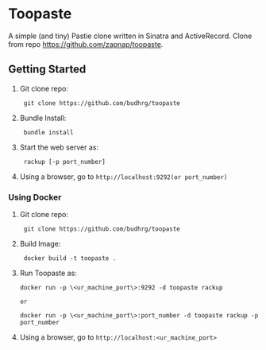 Toopaste
========

A simple (and tiny) Pastie clone written in Sinatra and ActiveRecord.
Clone from repo https://github.com/zapnap/toopaste.

## Getting Started

1. Git clone repo:

        git clone https://github.com/budhrg/toopaste

2. Bundle Install:

        bundle install

3. Start the web server as:

        rackup [-p port_number]

4. Using a browser, go to `http://localhost:9292(or port_number)`

### Using Docker

1. Git clone repo:

        git clone https://github.com/budhrg/toopaste

2. Build Image:

        docker build -t toopaste .

3. Run Toopaste as:

       docker run -p \<ur_machine_port\>:9292 -d toopaste rackup

       or

       docker run -p \<ur_machine_port\>:port_number -d toopaste rackup -p port_number

4.  Using a browser, go to `http://localhost:<ur_machine_port>`
